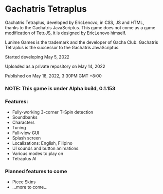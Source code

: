 # Gachatris Tetraplus
Gachatris Tetraplus, developed by EricLenovo, in CSS, JS and HTML, thanks to the Gachatris JavaScriptus.
This game does not come as a game modification of Tetr.JS, it is designed by EricLenovo himself.

Lunime Games is the trademark and the developer of Gacha Club.
Gachatris Tetraplus is the successor to the Gachatris JavaScriptus.

Started developing May 5, 2022

Uploaded as a private repository on May 14, 2022

Published on May 18, 2022, 3:30PM GMT +8:00

### NOTE: This game is under Alpha build, 0.1.153
### Features:
- Fully-working 3-corner T-Spin detection
- Soundbanks
- Characters
- Tuning
- Full-view GUI
- Splash screen
- Localizations: English, Filipino
- UI sounds and button animations
- Various modes to play on
- Tetraplus AI
### Planned features to come
- Piece Skins
- ...more to come...
